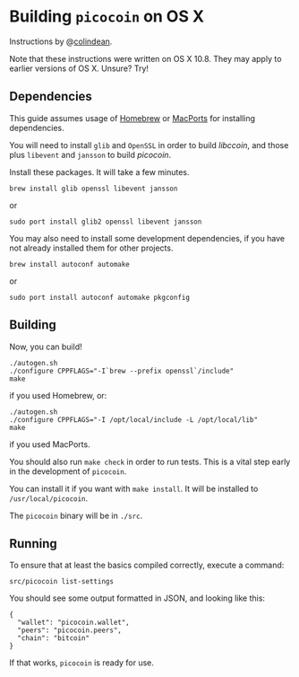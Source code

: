 Building `picocoin` on OS X
===========================

Instructions by @[colindean](http://github.com/colindean).

Note that these instructions were written on OS X 10.8. They may apply to 
earlier versions of OS X. Unsure? Try!

Dependencies
------------

This guide assumes usage of [Homebrew](http://mxcl.github.com/homebrew/) or
[MacPorts](http://www.marcports.org) for installing dependencies.

You will need to install `glib` and `OpenSSL` in order to build *libccoin*, and
those plus `libevent` and `jansson` to build *picocoin*.

Install these packages. It will take a few minutes.

    brew install glib openssl libevent jansson

or

    sudo port install glib2 openssl libevent jansson

You may also need to install some development dependencies, if you have not
already installed them for other projects.

    brew install autoconf automake

or

    sudo port install autoconf automake pkgconfig

Building
--------

Now, you can build!

    ./autogen.sh
    ./configure CPPFLAGS="-I`brew --prefix openssl`/include"
    make

if you used Homebrew, or:

    ./autogen.sh
    ./configure CPPFLAGS="-I /opt/local/include -L /opt/local/lib"
    make

if you used MacPorts.

You should also run `make check` in order to run tests. This is a vital step
early in the development of `picocoin`.

You can install it if you want with `make install`. It will be installed to 
`/usr/local/picocoin`.

The `picocoin` binary will be in `./src`.

Running
-------

To ensure that at least the basics compiled correctly, execute a command:

    src/picocoin list-settings

You should see some output formatted in JSON, and looking like this:

    {
      "wallet": "picocoin.wallet",
      "peers": "picocoin.peers",
      "chain": "bitcoin"
    }

If that works, `picocoin` is ready for use.
